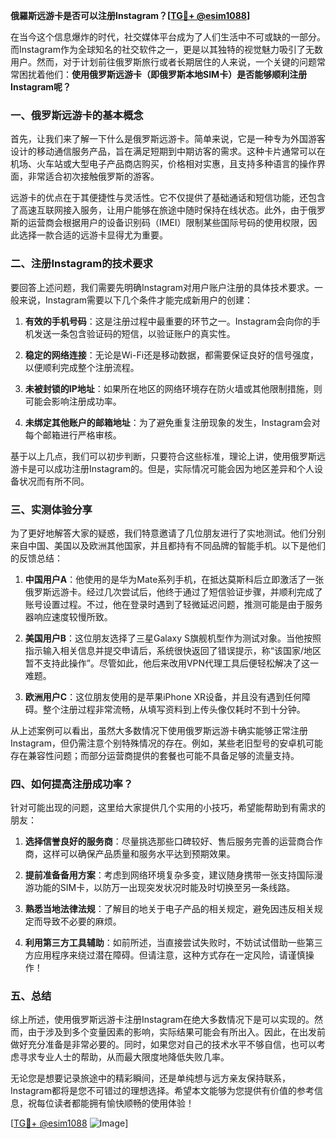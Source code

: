 **俄羅斯远游卡是否可以注册Instagram？[[TG💪+ @esim1088](https://t.me/s/esim1088)]**

在当今这个信息爆炸的时代，社交媒体平台成为了人们生活中不可或缺的一部分。而Instagram作为全球知名的社交软件之一，更是以其独特的视觉魅力吸引了无数用户。然而，对于计划前往俄罗斯旅行或者长期居住的人来说，一个关键的问题常常困扰着他们：**使用俄罗斯远游卡（即俄罗斯本地SIM卡）是否能够顺利注册Instagram呢？**

### 一、俄罗斯远游卡的基本概念

首先，让我们来了解一下什么是俄罗斯远游卡。简单来说，它是一种专为外国游客设计的移动通信服务产品，旨在满足短期到中期访客的需求。这种卡片通常可以在机场、火车站或大型电子产品商店购买，价格相对实惠，且支持多种语言的操作界面，非常适合初次接触俄罗斯的游客。

远游卡的优点在于其便捷性与灵活性。它不仅提供了基础通话和短信功能，还包含了高速互联网接入服务，让用户能够在旅途中随时保持在线状态。此外，由于俄罗斯的运营商会根据用户的设备识别码（IMEI）限制某些国际号码的使用权限，因此选择一款合适的远游卡显得尤为重要。

### 二、注册Instagram的技术要求

要回答上述问题，我们需要先明确Instagram对用户账户注册的具体技术要求。一般来说，Instagram需要以下几个条件才能完成新用户的创建：

1. **有效的手机号码**：这是注册过程中最重要的环节之一。Instagram会向你的手机发送一条包含验证码的短信，以验证账户的真实性。
   
2. **稳定的网络连接**：无论是Wi-Fi还是移动数据，都需要保证良好的信号强度，以便顺利完成整个注册流程。

3. **未被封锁的IP地址**：如果所在地区的网络环境存在防火墙或其他限制措施，则可能会影响注册成功率。

4. **未绑定其他账户的邮箱地址**：为了避免重复注册现象的发生，Instagram会对每个邮箱进行严格审核。

基于以上几点，我们可以初步判断，只要符合这些标准，理论上讲，使用俄罗斯远游卡是可以成功注册Instagram的。但是，实际情况可能会因为地区差异和个人设备状况而有所不同。

### 三、实测体验分享

为了更好地解答大家的疑惑，我们特意邀请了几位朋友进行了实地测试。他们分别来自中国、美国以及欧洲其他国家，并且都持有不同品牌的智能手机。以下是他们的反馈总结：

1. **中国用户A**：他使用的是华为Mate系列手机，在抵达莫斯科后立即激活了一张俄罗斯远游卡。经过几次尝试后，他终于通过了短信验证步骤，并顺利完成了账号设置过程。不过，他在登录时遇到了轻微延迟问题，推测可能是由于服务器响应速度较慢所致。

2. **美国用户B**：这位朋友选择了三星Galaxy S旗舰机型作为测试对象。当他按照指示输入相关信息并提交申请后，系统很快返回了错误提示，称“该国家/地区暂不支持此操作”。尽管如此，他后来改用VPN代理工具后便轻松解决了这一难题。

3. **欧洲用户C**：这位朋友使用的是苹果iPhone XR设备，并且没有遇到任何障碍。整个注册过程非常流畅，从填写资料到上传头像仅耗时不到十分钟。

从上述案例可以看出，虽然大多数情况下使用俄罗斯远游卡确实能够正常注册Instagram，但仍需注意个别特殊情况的存在。例如，某些老旧型号的安卓机可能存在兼容性问题；而部分运营商提供的套餐也可能不具备足够的流量支持。

### 四、如何提高注册成功率？

针对可能出现的问题，这里给大家提供几个实用的小技巧，希望能帮助到有需求的朋友：

1. **选择信誉良好的服务商**：尽量挑选那些口碑较好、售后服务完善的运营商合作商，这样可以确保产品质量和服务水平达到预期效果。

2. **提前准备备用方案**：考虑到网络环境复杂多变，建议随身携带一张支持国际漫游功能的SIM卡，以防万一出现突发状况时能及时切换至另一条线路。

3. **熟悉当地法律法规**：了解目的地关于电子产品的相关规定，避免因违反相关规定而导致不必要的麻烦。

4. **利用第三方工具辅助**：如前所述，当直接尝试失败时，不妨试试借助一些第三方应用程序来绕过潜在障碍。但请注意，这种方式存在一定风险，请谨慎操作！

### 五、总结

综上所述，使用俄罗斯远游卡注册Instagram在绝大多数情况下是可以实现的。然而，由于涉及到多个变量因素的影响，实际结果可能会有所出入。因此，在出发前做好充分准备是非常必要的。同时，如果您对自己的技术水平不够自信，也可以考虑寻求专业人士的帮助，从而最大限度地降低失败几率。

无论您是想要记录旅途中的精彩瞬间，还是单纯想与远方亲友保持联系，Instagram都将是您不可错过的理想选择。希望本文能够为您提供有价值的参考信息，祝每位读者都能拥有愉快顺畅的使用体验！

[[TG💪+ @esim1088](https://t.me/s/esim1088) ![Image](https://i.postimg.cc/4NQfJmqS/Snipaste-2025-05-13-00-14-12.png)]